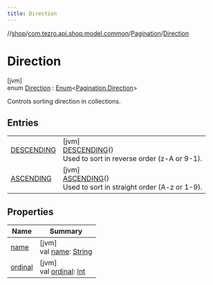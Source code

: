 ```yaml
---
title: Direction
---
```

//[shop](../../../../index.html)/[com.tezro.api.shop.model.common](../../index.html)/[Pagination](../index.html)/[Direction](index.html)



# Direction



[jvm]\
enum [Direction](index.html) : [Enum](https://kotlinlang.org/api/latest/jvm/stdlib/kotlin/-enum/index.html)&lt;[Pagination.Direction](index.html)&gt; 

Controls sorting direction in collections.



## Entries


| | |
|---|---|
| [DESCENDING](-d-e-s-c-e-n-d-i-n-g/index.html) | [jvm]<br>[DESCENDING](-d-e-s-c-e-n-d-i-n-g/index.html)()<br>Used to sort in reverse order (z-A or 9-1). |
| [ASCENDING](-a-s-c-e-n-d-i-n-g/index.html) | [jvm]<br>[ASCENDING](-a-s-c-e-n-d-i-n-g/index.html)()<br>Used to sort in straight order (A-z or 1-9). |


## Properties


| Name | Summary |
|---|---|
| [name](../../../com.tezro.api.shop.model.orders/-order/-currency/-e-t-h/index.html#-372974862%2FProperties%2F-880856229) | [jvm]<br>val [name](../../../com.tezro.api.shop.model.orders/-order/-currency/-e-t-h/index.html#-372974862%2FProperties%2F-880856229): [String](https://kotlinlang.org/api/latest/jvm/stdlib/kotlin/-string/index.html) |
| [ordinal](../../../com.tezro.api.shop.model.orders/-order/-currency/-e-t-h/index.html#-739389684%2FProperties%2F-880856229) | [jvm]<br>val [ordinal](../../../com.tezro.api.shop.model.orders/-order/-currency/-e-t-h/index.html#-739389684%2FProperties%2F-880856229): [Int](https://kotlinlang.org/api/latest/jvm/stdlib/kotlin/-int/index.html) |

